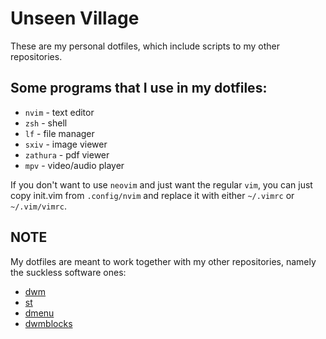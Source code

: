 # Unseen Village
These are my personal dotfiles, which include scripts to my other repositories.

## Some programs that I use in my dotfiles:
- `nvim` - text editor
- `zsh` - shell
- `lf` - file manager
- `sxiv` - image viewer
- `zathura` - pdf viewer
- `mpv` - video/audio player

If you don't want to use `neovim` and just want the regular `vim`, you can
just copy init.vim from `.config/nvim` and replace it with either
`~/.vimrc` or `~/.vim/vimrc`.

## NOTE
My dotfiles are meant to work together with my other repositories, namely the
suckless software ones:
- [dwm](https://github.com/x1nigo/dwm)
- [st](https://github.com/x1nigo/st)
- [dmenu](https://github.com/x1nigo/dmenu)
- [dwmblocks](https://github.com/x1nigo/dwmblocks)
